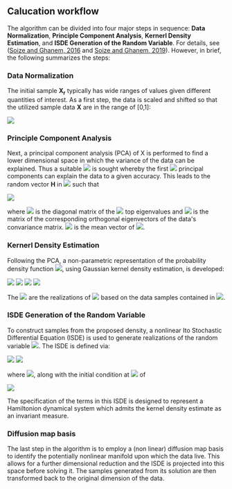 ## Calucation workflow

The algorithm can be divided into four major steps in sequence: **Data Normalization**, 
**Principle Component Analysis**, **Kernerl Density Estimation**, and **ISDE Generation of the Random Variable**.
For details, see 
([Soize and Ghanem, 2016](https://doi.org/10.1016/j.jcp.2016.05.044) and [Soize and Ghanem, 2019](https://doi.org/10.1002/nme.6202)).
However, in brief, the following summarizes the steps:

### Data Normalization
The initial sample **X<sub>r</sub>** typically has wide ranges of values given different quantities of interest. 
As a first step, the data is scaled and shifted so that the utilized sample data **X** are in the range of [0,1]:

<img src="https://render.githubusercontent.com/render/math?math=[X]_{ij}=\frac{[X_r]_{ij}-min_k[X_r]_{ik}}{max_k[X_r]_{ik}-min_k[X_r]_{ik}}">

### Principle Component Analysis
Next, a principal component analysis (PCA) of X is performed to find a lower dimensional space in which the variance of the data can
be explained. Thus a suitable <img src="https://render.githubusercontent.com/render/math?math=\nu \leq n"> 
is sought whereby the first <img src="https://render.githubusercontent.com/render/math?math=\nu"> principal components can explain
the data to a given accuracy.
This leads to the random vector **H** in <img src="https://render.githubusercontent.com/render/math?math=\mathbb{R}^\nu">
such that

<img src="https://render.githubusercontent.com/render/math?math=\mathbf{H}=[\mu]^{-\frac{1}{2}}[\Phi]^T(\mathbf{X}-\hat{\mathbf{x}})">

where <img src="https://render.githubusercontent.com/render/math?math=[\mu]"> is the diagonal matrix of the 
<img src="https://render.githubusercontent.com/render/math?math=\nu"> top eigenvalues and
<img src="https://render.githubusercontent.com/render/math?math=[\Phi]=[\phi^1, \phi^2,...,\phi^\nu]"> is the matrix of the
corresponding orthogonal eigenvectors of the data's convariance matrix.
<img src="https://render.githubusercontent.com/render/math?math=\hat{\mathbf{x}}"> is the mean vector of 
<img src="https://render.githubusercontent.com/render/math?math=\mathbf{X}">.

### Kernerl Density Estimation
Following the PCA, a non-parametric representation of the probability density function <img src="https://render.githubusercontent.com/render/math?math=p_H">,
using Gaussian kernel density estimation, is developed:

<img src="https://render.githubusercontent.com/render/math?math=p_{\mathbf{H}}(\eta) = \frac{1}{(\sqrt{2\pi}\hat{s}_\nu)^\nu}\rho(\eta)">
<img src="https://render.githubusercontent.com/render/math?math=\rho(\mathbf{\eta}) = \frac{1}{N}\sum_{j=1}^{N} exp\left\{-\frac{1}{2\hat{s}^2_\nu} \left\lVert \frac{\hat{s}_\nu}{s_\nu}(\mathbf{\eta}^j - \mathbf{\eta}) \right\rVert^2 \right\}">
<img src="https://render.githubusercontent.com/render/math?math=s_\nu = \left\{ \frac{4}{N(2 %2B \nu)} \right\}^{\frac{1}{\nu %2B 4}}">
<img src="https://render.githubusercontent.com/render/math?math=\hat{s}_\nu = \frac{s_\nu}{\sqrt{s_{\nu}^2 %2B \frac{N-1}{N}}}.">

The <img src="https://render.githubusercontent.com/render/math?math=\mathbf{\eta}^j"> are the realizations of <img src="https://render.githubusercontent.com/render/math?math=\mathbf{H}"> based on the data samples contained in <img src="https://render.githubusercontent.com/render/math?math=\mathbf{X}">.  

### ISDE Generation of the Random Variable
To construct samples from the proposed density, a nonlinear Ito Stochastic Differential Equation (ISDE) is used to generate realizations of 
the random variable <img src="https://render.githubusercontent.com/render/math?math=\mathbf{H}">.  The ISDE is defined via:

<img src="https://render.githubusercontent.com/render/math?math=d\left[\mathbf{U}(t)\right]=\left[\mathbf{V}(t)\right] d t">
<img src="https://render.githubusercontent.com/render/math?math=d\left[\mathbf{V}(t)\right]=\left[L\left(\left[\mathbf{U}(t)\right]\right)\right] dt-\frac{1}{2} f_{0}\left[\mathbf{V}(t)\right] dt %2B \sqrt{f_{0}} d\left[\mathbf{W}^{\mathrm{wien}}(t)\right]">

where <img src="https://render.githubusercontent.com/render/math?math=\mathbf{U},\, \mathbf{V} \in \mathbb{M}_{\nu,N}">, along with
the initial condition at <img src="https://render.githubusercontent.com/render/math?math=t = 0"> of

<img src="https://render.githubusercontent.com/render/math?math=\left[\mathbf{U}(0)\right]=\left[\eta^{\text {init }}\right], \quad\left[\mathbf{V}(0)\right]=\left[\nu^{\text {init }}\right].">

The specification of the terms in this ISDE is designed to represent a Hamiltonion dynamical system which admits the kernel density
estimate as an invariant measure.

### Diffusion map basis ###
The last step in the algorithm is to employ a (non linear) diffusion map basis to identify the potentially nonlinear manifold upon
which the data live.  This allows for a further dimensional reduction and the ISDE is projected into this space before solving it.
The samples generated from its solution are then transformed back to the original dimension of the data.

